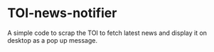 # TOI-news-notifier
A simple code to scrap the TOI to fetch latest news and display it on desktop as a pop up message.
